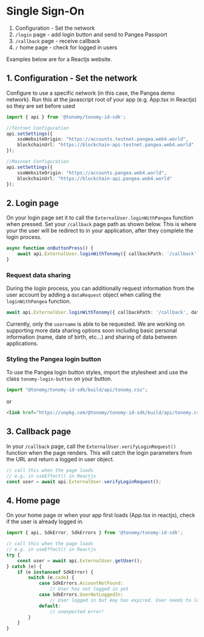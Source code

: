 # Single Sign-On

1. Configuration - Set the network
2. `/login` page - add login button and send to Pangea Passport
3. `/callback` page - receive callback
4. `/` home page - check for logged in users

Examples below are for a Reactjs website.

## 1. Configuration - Set the network

Configure to use a specific network (in this case, the Pangea demo network). Run this at the javascript root of your app (e.g. App.tsx in Reactjs) so they are set before used

```typescript
import { api } from '@tonomy/tonomy-id-sdk';

//Testnet Configuration
api.setSettings({
    ssoWebsiteOrigin: "https://accounts.testnet.pangea.web4.world",
    blockchainUrl: "https://blockchain-api-testnet.pangea.web4.world"
});

//Mainnet Configuration
api.setSettings({
    ssoWebsiteOrigin: "https://accounts.pangea.web4.world",
    blockchainUrl: "https://blockchain-api.pangea.web4.world"
});
```

## 2. Login page

On your login page set it to call the `ExternalUser.loginWithPangea` function when pressed. Set your `/callback` page path as shown below. This is where your the user will be redirect to in your application, after they complete the login process.

```typescript
async function onButtonPress() {
    await api.ExternalUser.loginWithTonomy({ callbackPath: '/callback' });
}
```

### Request data sharing

During the login process, you can additionally request information from the user account by adding a `dataRequest` object when calling the `loginWithPangea` function.

```typescript
await api.ExternalUser.loginWithTonomy({ callbackPath: '/callback', dataRequest: { username: true } });
```

Currently, only the `username` is able to be requested. We are working on supporting more data sharing options soon including basic personal information (name, date of birth, etc...) and sharing of data between applications.

### Styling the Pangea login button

To use the Pangea login button styles, import the stylesheet and use the class `tonomy-login-button` on your button.

```typescript
import "@tonomy/tonomy-id-sdk/build/api/tonomy.css";
```

or

```html
<link href="https://unpkg.com/@tonomy/tonomy-id-sdk/build/api/tonomy.css" />
```

## 3. Callback page

In your `/callback` page, call the `ExternalUser.verifyLoginRequest()` function when the page renders. This will catch the login parameters from the URL and return a logged in user object.

```typescript
// call this when the page loads
// e.g. in useEffect() in Reactjs
const user = await api.ExternalUser.verifyLoginRequest();
```

## 4. Home page

On your home page or when your app first loads (App.tsx in reactjs), check if the user is already logged in.

```typescript
import { api, SdkError, SdkErrors } from '@tonomy/tonomy-id-sdk';

// call this when the page loads
// e.g. in useEffect() in Reactjs
try {
    const user = await api.ExternalUser.getUser();
} catch (e) {
    if (e instanceof SdkError) {
        switch (e.code) {
            case SdkErrors.AccountNotFound:
                // User has not logged in yet
            case SdkErrors.UserNotLoggedIn:
                // User logged in but key has expired. User needs to login again
            default:
                // unexpected error!
        }
    }
}
```
